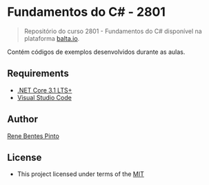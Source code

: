 # Fundamentos do C# - 2801

> Repositório do curso 2801 - Fundamentos do C# disponível na plataforma [balta.io](https://balta.io/cursos/fundamentos-csharp).

Contém códigos de exemplos desenvolvidos durante as aulas.

## Requirements

- [.NET Core 3.1 LTS+](https://dotnet.microsoft.com/download)
- [Visual Studio Code](https://code.visualstudio.com/download)

## Author

[Rene Bentes Pinto](http://github.com/renebentes)

## License

- This project licensed under terms of the [MIT](http://github.com/renebentes/2801/blob/master/LICENSE)
